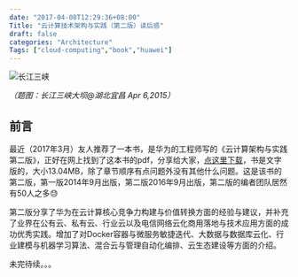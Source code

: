 ```yaml
---
date: "2017-04-08T12:29:36+08:00"
Title: "云计算技术架构与实践（第二版）读后感"
draft: false
categories: "Architecture"
Tags: ["cloud-computing","book","huawei"]
---
```


![长江三峡](https://res.cloudinary.com/jimmysong/image/upload/images/20150406003.jpg)

*（题图：长江三峡大坝@湖北宜昌 Apr 6,2015）*

## 前言

最近（2017年3月）友人推荐了一本书，是华为的工程师写的《云计算架构与实践第二版》，正好在网上找到了这本书的pdf，分享给大家，[点这里下载](https://res.cloudinary.com/jimmysong/image/upload/images/docs/%E4%BA%91%E8%AE%A1%E7%AE%97%E6%9E%B6%E6%9E%84%E6%8A%80%E6%9C%AF%E4%B8%8E%E5%AE%9E%E8%B7%B5%E7%AC%AC2%E7%89%88.pdf)，书是文字版的，大小13.04MB，除了章节顺序有点问题外没有其他什么问题。这是该书的第二版，第一版2014年9月出版，第二版2016年9月出版，第二版的编者团队居然有50人之多😓

第二版分享了华为在云计算核心竞争力构建与价值转换方面的经验与建议，并补充了业界在公有云、私有云、行业云以及电信网络云化商用落地与技术应用方面的成功优秀实践。增加了对Docker容器与微服务敏捷迭代、大数据与数据库云化、行业建模与机器学习算法、混合云与管理自动化编排、云生态建设等方面的介绍。

未完待续。。。

